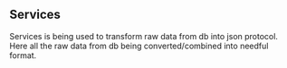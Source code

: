 ## Services

Services is being used to transform raw data from db into json protocol. Here all the raw data from db being converted/combined into needful format.